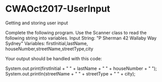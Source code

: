 # CWAOct2017-UserInput
Getting and storing user input

Complete the following program. Use the Scanner class to read the following string into variables. Input String: "P Sherman 42 Wallaby Way Sydney" Variables: firstInitial,lastName, houseNumber,streetName,streetType,city

Your output should be handled with this code:

System.out.print(firstInitial + " " + lastName + " " + houseNumber + " "); 
System.out.println(streetName + " " + streetType + " " + city);
